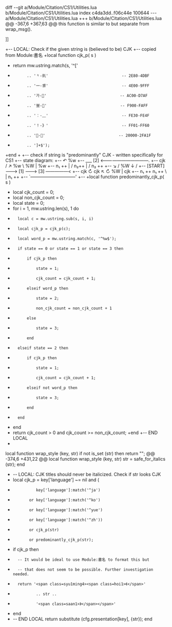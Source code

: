 diff --git a/Module/Citation/CS1/Utilities.lua b/Module/Citation/CS1/Utilities.lua
index c4da3dd..f06c44e 100644
--- a/Module/Citation/CS1/Utilities.lua
+++ b/Module/Citation/CS1/Utilities.lua
@@ -367,6 +367,63 @@ this function is similar to but separate from wrap_msg().
 
 ]]
 
+-- LOCAL: Check if the given string is (believed to be) CJK
+-- copied from Module:書名
+local function cjk_p( s )
+	return mw.ustring.match(s, '^['
+			.. '⺀-䶿'								-- 2E80-4DBF
+			.. '一-鿿'								-- 4E00-9FFF
+			.. '가-힯'								-- AC00-D7AF
+			.. '豈-﫿'								-- F900-FAFF
+			.. '︰-﹏'								-- FE30-FE4F
+			.. '！-｠'								-- FF01-FF60
+			.. '𠀀-𯨟'								-- 20000-2FA1F
+			.. ']+$');
+end
+
+-- check if string is "predominantly" CJK - written specifically for CS1
+-- state diagram:
+--                      ↶ %w
+--                 ___ [2] <———————————.
+--            cjk /   ↗ %w  \ %W       | %w
+--         n₁ ++ |   / n₂++  |         / n₂ ++
+--                ↘ /  %W    ↓        /
+--    [START] ———> [1] ———> [3] —————<
+--         cjk    ↻ cjk  ↖  ↻ %W      | cjk
+--       n₁ ++     n₁ ++  \           | n₁ ++
+--                         `——————————'
+--
+local function predominantly_cjk_p( s )
+	local cjk_count = 0;
+	local non_cjk_count = 0;
+	local state = 0;
+	for i = 1, mw.ustring.len(s), 1 do
+		local c = mw.ustring.sub(s, i, i)
+		local cjk_p = cjk_p(c);
+		local word_p = mw.ustring.match(c, '^%w$');
+		if state == 0 or state == 1 or state == 3 then
+			if cjk_p then
+				state = 1;
+				cjk_count = cjk_count + 1;
+			elseif word_p then
+				state = 2;
+				non_cjk_count = non_cjk_count + 1
+			else
+				state = 3;
+			end
+		elseif state == 2 then
+			if cjk_p then
+				state = 1;
+				cjk_count = cjk_count + 1;
+			elseif not word_p then
+				state = 3;
+			end
+		end
+	end
+	return cjk_count > 0 and cjk_count >= non_cjk_count;
+end
+-- END LOCAL
+
 local function wrap_style (key, str)
 	if not is_set (str) then
 		return "";
@@ -374,6 +431,22 @@ local function wrap_style (key, str)
 		str = safe_for_italics (str);
 	end
 
+	-- LOCAL: CJK titles should never be italicized. Check if str looks CJK
+	local cjk_p = key['language'] ~= nil and (
+				key['language']:match('^ja')
+			 or	key['language']:match('^ko')
+			 or	key['language']:match('^yue')
+			 or	key['language']:match('^zh'))
+			 or	cjk_p(str)
+			 or	predominantly_cjk_p(str);
+	if cjk_p then
+		-- It would be ideal to use Module:書名 to format this but
+		-- that does not seem to be possible. Further investigation needed.
+		return '<span class=syu1ming4><span class=hoi1>《</span>'
+				.. str ..
+				'<span class=saan1>》</span></span>'
+	end
+	-- END LOCAL
 	return substitute (cfg.presentation[key], {str});
 end
 
